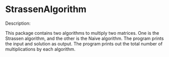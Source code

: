# StrassenAlgorithm

Description:

This package contains two algorithms to multiply two matrices. 
One is the Strassen algorithm, and the other is the Naive algorithm.
The program prints the input and solution as output.
The program prints out the total number of multiplications by each algorithm. 
